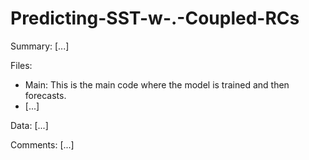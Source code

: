 # Predicting-SST-w-.-Coupled-RCs

Summary: [...]

Files:
- Main: This is the main code where the model is trained and then forecasts.
- [...]

Data:
[...]

Comments:
[...]
